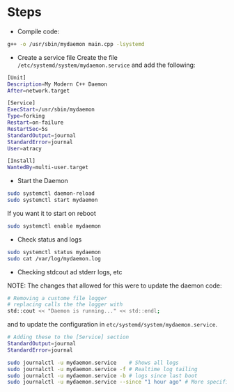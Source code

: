 # Steps
- Compile code:
```bash
g++ -o /usr/sbin/mydaemon main.cpp -lsystemd
```

- Create a service file
Create the file `/etc/systemd/system/mydaemon.service` and add the following:
```bash
[Unit]
Description=My Modern C++ Daemon
After=network.target

[Service]
ExecStart=/usr/sbin/mydaemon
Type=forking
Restart=on-failure
RestartSec=5s
StandardOutput=journal
StandardError=journal
User=atracy

[Install]
WantedBy=multi-user.target
```
- Start the Daemon
```bash
sudo systemctl daemon-reload
sudo systemctl start mydaemon
```

If you want it to start on reboot
```bash
sudo systemctl enable mydaemon
```

- Check status and logs
```bash
sudo systemctl status mydaemon
sudo cat /var/log/mydaemon.log
```


- Checking stdcout ad stderr logs, etc

NOTE: The changes that allowed for this were to update the daemon code:
```bash
# Removing a custome file logger
# replacing calls the the logger with
std::cout << "Daemon is running..." << std::endl;
```

and to update the configuration in `etc/systemd/system/mydaemon.service`.
```bash
# Adding these to the [Service] section
StandardOutput=journal
StandardError=journal
```

```bash
sudo journalctl -u mydaemon.service    # Shows all logs
sudo journalctl -u mydaemon.service -f # Realtime log tailing
sudo journalctl -u mydaemon.service -b # logs since last boot
sudo journalctl -u mydaemon.service --since "1 hour ago" # More specific time filtering
```
